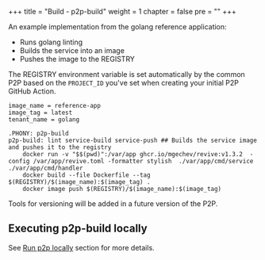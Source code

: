 +++
title = "Build - p2p-build"
weight = 1
chapter = false
pre = ""
+++

An example implementation from the golang reference application:

* Runs golang linting
* Builds the service into an image
* Pushes the image to the REGISTRY

The REGISTRY environment variable is set automatically by the common P2P based on the `PROJECT_ID` you've set when creating your initial P2P GitHub Action.


```
image_name = reference-app
image_tag = latest
tenant_name = golang

.PHONY: p2p-build
p2p-build: lint service-build service-push ## Builds the service image and pushes it to the registry
	docker run -v "$$(pwd)":/var/app ghcr.io/mgechev/revive:v1.3.2  -config /var/app/revive.toml -formatter stylish  ./var/app/cmd/service ./var/app/cmd/handler
	docker build --file Dockerfile --tag $(REGISTRY)/$(image_name):$(image_tag) .
	docker image push $(REGISTRY)/$(image_name):$(image_tag)
```

Tools for versioning will be added in a future version of the P2P.

## Executing p2p-build locally

See [Run p2p locally](https://docs.gcp-prod.cecg.platform.cecg.io/p2p/p2p-locally/) section for more details.

